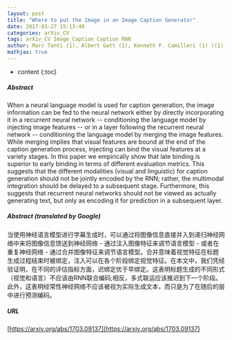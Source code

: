 ```yaml
---
layout: post
title: "Where to put the Image in an Image Caption Generator"
date: 2017-03-27 15:13:49
categories: arXiv_CV
tags: arXiv_CV Image_Caption Caption RNN
author: Marc Tanti (1), Albert Gatt (1), Kenneth P. Camilleri (1) ((1) University of Malta)
mathjax: true
---
```


* content
{:toc}

##### Abstract
When a neural language model is used for caption generation, the image information can be fed to the neural network either by directly incorporating it in a recurrent neural network -- conditioning the language model by injecting image features -- or in a layer following the recurrent neural network -- conditioning the language model by merging the image features. While merging implies that visual features are bound at the end of the caption generation process, injecting can bind the visual features at a variety stages. In this paper we empirically show that late binding is superior to early binding in terms of different evaluation metrics. This suggests that the different modalities (visual and linguistic) for caption generation should not be jointly encoded by the RNN; rather, the multimodal integration should be delayed to a subsequent stage. Furthermore, this suggests that recurrent neural networks should not be viewed as actually generating text, but only as encoding it for prediction in a subsequent layer.

##### Abstract (translated by Google)
当使用神经语言模型进行字幕生成时，可以通过将图像信息直接并入到递归神经网络中来将图像信息馈送到神经网络 - 通过注入图像特征来调节语言模型 - 或者在重复神经网络 - 通过合并图像特征来调节语言模型。合并意味着视觉特征在标题生成过程结束时被绑定，注入可以在各个阶段绑定视觉特征。在本文中，我们凭经验证明，在不同的评估指标方面，迟绑定优于早绑定。这表明标题生成的不同形式（视觉和语言）不应该由RNN联合编码;相反，多式联运应该推迟到下一个阶段。此外，这表明经常性神经网络不应该被视为实际生成文本，而只是为了在随后的层中进行预测编码。

##### URL
[https://arxiv.org/abs/1703.09137](https://arxiv.org/abs/1703.09137)

